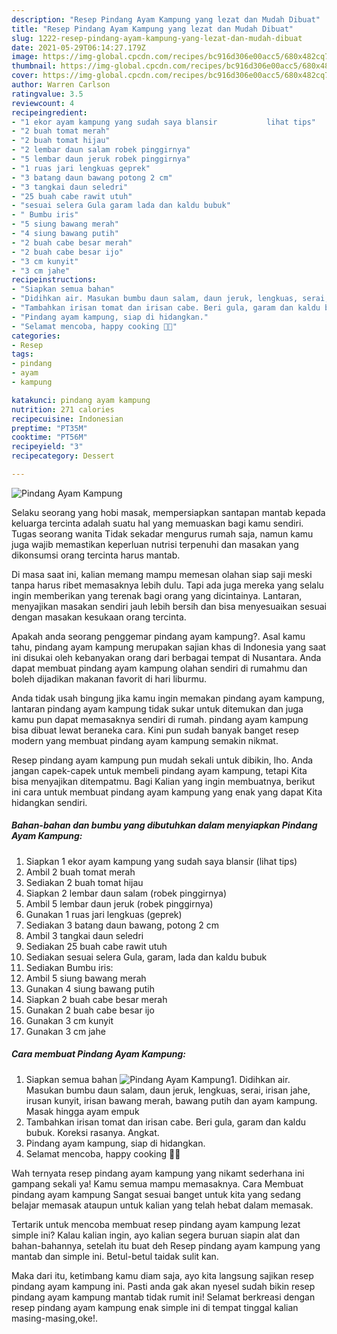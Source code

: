 ```yaml
---
description: "Resep Pindang Ayam Kampung yang lezat dan Mudah Dibuat"
title: "Resep Pindang Ayam Kampung yang lezat dan Mudah Dibuat"
slug: 1222-resep-pindang-ayam-kampung-yang-lezat-dan-mudah-dibuat
date: 2021-05-29T06:14:27.179Z
image: https://img-global.cpcdn.com/recipes/bc916d306e00acc5/680x482cq70/pindang-ayam-kampung-foto-resep-utama.jpg
thumbnail: https://img-global.cpcdn.com/recipes/bc916d306e00acc5/680x482cq70/pindang-ayam-kampung-foto-resep-utama.jpg
cover: https://img-global.cpcdn.com/recipes/bc916d306e00acc5/680x482cq70/pindang-ayam-kampung-foto-resep-utama.jpg
author: Warren Carlson
ratingvalue: 3.5
reviewcount: 4
recipeingredient:
- "1 ekor ayam kampung yang sudah saya blansir           lihat tips"
- "2 buah tomat merah"
- "2 buah tomat hijau"
- "2 lembar daun salam robek pinggirnya"
- "5 lembar daun jeruk robek pinggirnya"
- "1 ruas jari lengkuas geprek"
- "3 batang daun bawang potong 2 cm"
- "3 tangkai daun seledri"
- "25 buah cabe rawit utuh"
- "sesuai selera Gula garam lada dan kaldu bubuk"
- " Bumbu iris"
- "5 siung bawang merah"
- "4 siung bawang putih"
- "2 buah cabe besar merah"
- "2 buah cabe besar ijo"
- "3 cm kunyit"
- "3 cm jahe"
recipeinstructions:
- "Siapkan semua bahan"
- "Didihkan air. Masukan bumbu daun salam, daun jeruk, lengkuas, serai, irisan jahe, irusan kunyit, irisan bawang merah, bawang putih dan ayam kampung. Masak hingga ayam empuk"
- "Tambahkan irisan tomat dan irisan cabe. Beri gula, garam dan kaldu bubuk. Koreksi rasanya. Angkat."
- "Pindang ayam kampung, siap di hidangkan."
- "Selamat mencoba, happy cooking 🤗😘"
categories:
- Resep
tags:
- pindang
- ayam
- kampung

katakunci: pindang ayam kampung 
nutrition: 271 calories
recipecuisine: Indonesian
preptime: "PT35M"
cooktime: "PT56M"
recipeyield: "3"
recipecategory: Dessert

---
```



![Pindang Ayam Kampung](https://img-global.cpcdn.com/recipes/bc916d306e00acc5/680x482cq70/pindang-ayam-kampung-foto-resep-utama.jpg)

Selaku seorang yang hobi masak, mempersiapkan santapan mantab kepada keluarga tercinta adalah suatu hal yang memuaskan bagi kamu sendiri. Tugas seorang  wanita Tidak sekadar mengurus rumah saja, namun kamu juga wajib memastikan keperluan nutrisi terpenuhi dan masakan yang dikonsumsi orang tercinta harus mantab.

Di masa  saat ini, kalian memang mampu memesan olahan siap saji meski tanpa harus ribet memasaknya lebih dulu. Tapi ada juga mereka yang selalu ingin memberikan yang terenak bagi orang yang dicintainya. Lantaran, menyajikan masakan sendiri jauh lebih bersih dan bisa menyesuaikan sesuai dengan masakan kesukaan orang tercinta. 



Apakah anda seorang penggemar pindang ayam kampung?. Asal kamu tahu, pindang ayam kampung merupakan sajian khas di Indonesia yang saat ini disukai oleh kebanyakan orang dari berbagai tempat di Nusantara. Anda dapat membuat pindang ayam kampung olahan sendiri di rumahmu dan boleh dijadikan makanan favorit di hari liburmu.

Anda tidak usah bingung jika kamu ingin memakan pindang ayam kampung, lantaran pindang ayam kampung tidak sukar untuk ditemukan dan juga kamu pun dapat memasaknya sendiri di rumah. pindang ayam kampung bisa dibuat lewat beraneka cara. Kini pun sudah banyak banget resep modern yang membuat pindang ayam kampung semakin nikmat.

Resep pindang ayam kampung pun mudah sekali untuk dibikin, lho. Anda jangan capek-capek untuk membeli pindang ayam kampung, tetapi Kita bisa menyajikan ditempatmu. Bagi Kalian yang ingin membuatnya, berikut ini cara untuk membuat pindang ayam kampung yang enak yang dapat Kita hidangkan sendiri.

<!--inarticleads1-->

##### Bahan-bahan dan bumbu yang dibutuhkan dalam menyiapkan Pindang Ayam Kampung:

1. Siapkan 1 ekor ayam kampung yang sudah saya blansir           (lihat tips)
1. Ambil 2 buah tomat merah
1. Sediakan 2 buah tomat hijau
1. Siapkan 2 lembar daun salam (robek pinggirnya)
1. Ambil 5 lembar daun jeruk (robek pinggirnya)
1. Gunakan 1 ruas jari lengkuas (geprek)
1. Sediakan 3 batang daun bawang, potong 2 cm
1. Ambil 3 tangkai daun seledri
1. Sediakan 25 buah cabe rawit utuh
1. Sediakan sesuai selera Gula, garam, lada dan kaldu bubuk
1. Sediakan  Bumbu iris:
1. Ambil 5 siung bawang merah
1. Gunakan 4 siung bawang putih
1. Siapkan 2 buah cabe besar merah
1. Gunakan 2 buah cabe besar ijo
1. Gunakan 3 cm kunyit
1. Gunakan 3 cm jahe




<!--inarticleads2-->

##### Cara membuat Pindang Ayam Kampung:

1. Siapkan semua bahan
<img src="https://img-global.cpcdn.com/steps/3b5b252dc6dc0aab/160x128cq70/pindang-ayam-kampung-langkah-memasak-1-foto.jpg" alt="Pindang Ayam Kampung">1. Didihkan air. Masukan bumbu daun salam, daun jeruk, lengkuas, serai, irisan jahe, irusan kunyit, irisan bawang merah, bawang putih dan ayam kampung. Masak hingga ayam empuk
1. Tambahkan irisan tomat dan irisan cabe. Beri gula, garam dan kaldu bubuk. Koreksi rasanya. Angkat.
1. Pindang ayam kampung, siap di hidangkan.
1. Selamat mencoba, happy cooking 🤗😘




Wah ternyata resep pindang ayam kampung yang nikamt sederhana ini gampang sekali ya! Kamu semua mampu memasaknya. Cara Membuat pindang ayam kampung Sangat sesuai banget untuk kita yang sedang belajar memasak ataupun untuk kalian yang telah hebat dalam memasak.

Tertarik untuk mencoba membuat resep pindang ayam kampung lezat simple ini? Kalau kalian ingin, ayo kalian segera buruan siapin alat dan bahan-bahannya, setelah itu buat deh Resep pindang ayam kampung yang mantab dan simple ini. Betul-betul taidak sulit kan. 

Maka dari itu, ketimbang kamu diam saja, ayo kita langsung sajikan resep pindang ayam kampung ini. Pasti anda gak akan nyesel sudah bikin resep pindang ayam kampung mantab tidak rumit ini! Selamat berkreasi dengan resep pindang ayam kampung enak simple ini di tempat tinggal kalian masing-masing,oke!.

